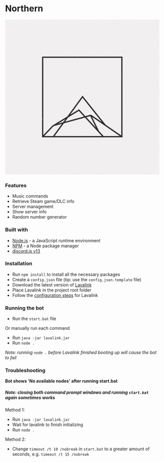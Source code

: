 # Northern

![Northern logo](src/Logos/logo.jpg)

### Features

* Music commands
* Retrieve Steam game/DLC info
* Server management
* Show server info
* Random number generator

### Built with

* [Node.js](https://nodejs.org/en/) - a JavaScript runtime environment
* [NPM](https://www.npmjs.com/) - a Node package manager
* [discord.js v13](https://discord.js.org/#/)

### Installation

* Run `npm install` to install all the necessary packages
* Create a `config.json` file (tip: use the `config.json.template` file)
* Download the latest version of [Lavalink](https://github.com/freyacodes/Lavalink/releases)
* Place Lavalink in the project root folder
* Follow the [configuration steps](https://github.com/freyacodes/Lavalink) for Lavalink

### Running the bot

* Run the `start.bat` file

Or manually run each command

* Run `java -jar lavalink.jar`
* Run `node .`

_Note: running `node .` before Lavalink finished booting up will cause the bot to fail_

### Troubleshooting

__Bot shows 'No available nodes' after running start.bat__
##### _Note: closing both command prompt windows and running `start.bat` again sometimes works_

Method 1:

* Run `java -jar lavalink.jar`
* Wait for lavalink to finish initializing
* Run `node .`

Method 2: 
* Change `timeout /t 10 /nobreak` in `start.bat` to a greater amount of seconds, e.g. `timeout /t 15 /nobreak`

